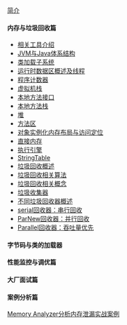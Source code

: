 [简介](README)


<h4>内存与垃圾回收篇</h4>

* [相关工具介绍](toolSoft)
* [ JVM与Java体系结构](jvmAndJavaArch)
* [类加载子系统](classLoaderSubSystem)
* [运行时数据区概述及线程](runtimeDateAreaThread)
* [程序计数器](PCRegisters)
* [虚拟机栈](vmstack)
* [本地方法接口](nativeMethodInterface)
* [本地方法栈](nativeMethodStack)
* [堆](heap)
* [方法区](methodArea)
* [对象实例化内存布局与访问定位](objInstanceMemLayout)
* [直接内存](directMemory)
* [执行引擎](engine)
* [StringTable](stringTable)
* [垃圾回收概述](gcSummary)
* [垃圾回收相关算法](gcAlgorithm)
* [垃圾回收相关概念](gcConcept)
* [垃圾收集器](garbageCollector)
* [不同垃圾回收器概述](garbageCollectorKindResume)
* [serial回收器：串行回收](serialGC)
* [ParNew回收器：并行回收](parNewGC)
* [Parallel回收器：吞吐量优先](parallelGC)

<h4>字节码与类的加载器</h4>



<h4>性能监控与调优篇</h4>



<h4>大厂面试篇</h4>



<h4>案例分析篇</h4>

[Memory Analyzer分析内存泄漏实战案例](https://blog.csdn.net/u012415035/article/details/82218322)

